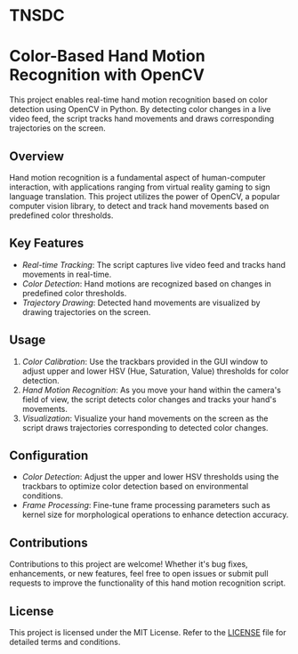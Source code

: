 # TNSDC
# Color-Based Hand Motion Recognition with OpenCV

This project enables real-time hand motion recognition based on color detection using OpenCV in Python. By detecting color changes in a live video feed, the script tracks hand movements and draws corresponding trajectories on the screen.

## Overview

Hand motion recognition is a fundamental aspect of human-computer interaction, with applications ranging from virtual reality gaming to sign language translation. This project utilizes the power of OpenCV, a popular computer vision library, to detect and track hand movements based on predefined color thresholds.

## Key Features

- *Real-time Tracking*: The script captures live video feed and tracks hand movements in real-time.
- *Color Detection*: Hand motions are recognized based on changes in predefined color thresholds.
- *Trajectory Drawing*: Detected hand movements are visualized by drawing trajectories on the screen.

## Usage

1. *Color Calibration*: Use the trackbars provided in the GUI window to adjust upper and lower HSV (Hue, Saturation, Value) thresholds for color detection.
2. *Hand Motion Recognition*: As you move your hand within the camera's field of view, the script detects color changes and tracks your hand's movements.
3. *Visualization*: Visualize your hand movements on the screen as the script draws trajectories corresponding to detected color changes.

## Configuration

- *Color Detection*: Adjust the upper and lower HSV thresholds using the trackbars to optimize color detection based on environmental conditions.
- *Frame Processing*: Fine-tune frame processing parameters such as kernel size for morphological operations to enhance detection accuracy.

## Contributions

Contributions to this project are welcome! Whether it's bug fixes, enhancements, or new features, feel free to open issues or submit pull requests to improve the functionality of this hand motion recognition script.

## License

This project is licensed under the MIT License. Refer to the [LICENSE](LICENSE) file for detailed terms and conditions.